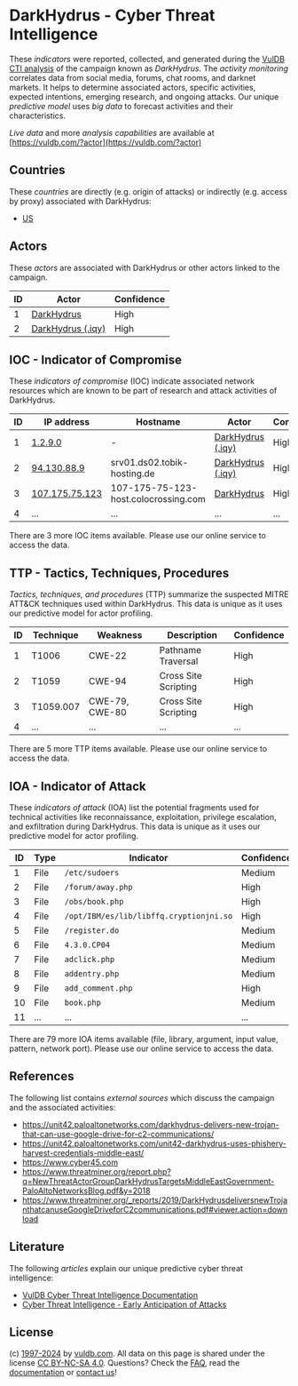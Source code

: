 # DarkHydrus - Cyber Threat Intelligence

These _indicators_ were reported, collected, and generated during the [VulDB CTI analysis](https://vuldb.com/?kb.cti) of the campaign known as _DarkHydrus_. The _activity monitoring_ correlates data from social media, forums, chat rooms, and darknet markets. It helps to determine associated actors, specific activities, expected intentions, emerging research, and ongoing attacks. Our unique _predictive model_ uses _big data_ to forecast activities and their characteristics.

_Live data_ and more _analysis capabilities_ are available at [https://vuldb.com/?actor](https://vuldb.com/?actor)

## Countries

These _countries_ are directly (e.g. origin of attacks) or indirectly (e.g. access by proxy) associated with DarkHydrus:

* [US](https://vuldb.com/?country.us)

## Actors

These _actors_ are associated with DarkHydrus or other actors linked to the campaign.

ID | Actor | Confidence
-- | ----- | ----------
1 | [DarkHydrus](https://vuldb.com/?actor.darkhydrus) | High
2 | [DarkHydrus (.iqy)](https://vuldb.com/?actor.darkhydrus_(.iqy)) | High

## IOC - Indicator of Compromise

These _indicators of compromise_ (IOC) indicate associated network resources which are known to be part of research and attack activities of DarkHydrus.

ID | IP address | Hostname | Actor | Confidence
-- | ---------- | -------- | ----- | ----------
1 | [1.2.9.0](https://vuldb.com/?ip.1.2.9.0) | - | [DarkHydrus (.iqy)](https://vuldb.com/?actor.darkhydrus_(.iqy)) | High
2 | [94.130.88.9](https://vuldb.com/?ip.94.130.88.9) | srv01.ds02.tobik-hosting.de | [DarkHydrus (.iqy)](https://vuldb.com/?actor.darkhydrus_(.iqy)) | High
3 | [107.175.75.123](https://vuldb.com/?ip.107.175.75.123) | 107-175-75-123-host.colocrossing.com | [DarkHydrus](https://vuldb.com/?actor.darkhydrus) | High
4 | ... | ... | ... | ...

There are 3 more IOC items available. Please use our online service to access the data.

## TTP - Tactics, Techniques, Procedures

_Tactics, techniques, and procedures_ (TTP) summarize the suspected MITRE ATT&CK techniques used within DarkHydrus. This data is unique as it uses our predictive model for actor profiling.

ID | Technique | Weakness | Description | Confidence
-- | --------- | -------- | ----------- | ----------
1 | T1006 | CWE-22 | Pathname Traversal | High
2 | T1059 | CWE-94 | Cross Site Scripting | High
3 | T1059.007 | CWE-79, CWE-80 | Cross Site Scripting | High
4 | ... | ... | ... | ...

There are 5 more TTP items available. Please use our online service to access the data.

## IOA - Indicator of Attack

These _indicators of attack_ (IOA) list the potential fragments used for technical activities like reconnaissance, exploitation, privilege escalation, and exfiltration during DarkHydrus. This data is unique as it uses our predictive model for actor profiling.

ID | Type | Indicator | Confidence
-- | ---- | --------- | ----------
1 | File | `/etc/sudoers` | Medium
2 | File | `/forum/away.php` | High
3 | File | `/obs/book.php` | High
4 | File | `/opt/IBM/es/lib/libffq.cryptionjni.so` | High
5 | File | `/register.do` | Medium
6 | File | `4.3.0.CP04` | Medium
7 | File | `adclick.php` | Medium
8 | File | `addentry.php` | Medium
9 | File | `add_comment.php` | High
10 | File | `book.php` | Medium
11 | ... | ... | ...

There are 79 more IOA items available (file, library, argument, input value, pattern, network port). Please use our online service to access the data.

## References

The following list contains _external sources_ which discuss the campaign and the associated activities:

* https://unit42.paloaltonetworks.com/darkhydrus-delivers-new-trojan-that-can-use-google-drive-for-c2-communications/
* https://unit42.paloaltonetworks.com/unit42-darkhydrus-uses-phishery-harvest-credentials-middle-east/
* https://www.cyber45.com
* https://www.threatminer.org/report.php?q=NewThreatActorGroupDarkHydrusTargetsMiddleEastGovernment-PaloAltoNetworksBlog.pdf&y=2018
* https://www.threatminer.org/_reports/2019/DarkHydrusdeliversnewTrojanthatcanuseGoogleDriveforC2communications.pdf#viewer.action=download

## Literature

The following _articles_ explain our unique predictive cyber threat intelligence:

* [VulDB Cyber Threat Intelligence Documentation](https://vuldb.com/?kb.cti)
* [Cyber Threat Intelligence - Early Anticipation of Attacks](https://www.scip.ch/en/?labs.20201022)

## License

(c) [1997-2024](https://vuldb.com/?kb.changelog) by [vuldb.com](https://vuldb.com/?kb.about). All data on this page is shared under the license [CC BY-NC-SA 4.0](https://creativecommons.org/licenses/by-nc-sa/4.0/). Questions? Check the [FAQ](https://vuldb.com/?kb.faq), read the [documentation](https://vuldb.com/?kb) or [contact us](https://vuldb.com/?contact)!
